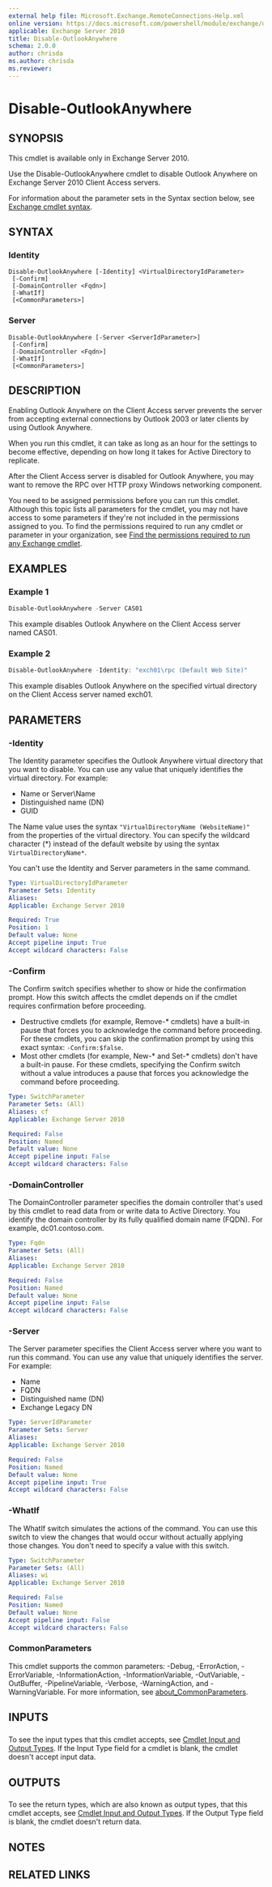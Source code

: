 ```yaml
---
external help file: Microsoft.Exchange.RemoteConnections-Help.xml
online version: https://docs.microsoft.com/powershell/module/exchange/disable-outlookanywhere
applicable: Exchange Server 2010
title: Disable-OutlookAnywhere
schema: 2.0.0
author: chrisda
ms.author: chrisda
ms.reviewer:
---
```


# Disable-OutlookAnywhere

## SYNOPSIS
This cmdlet is available only in Exchange Server 2010.

Use the Disable-OutlookAnywhere cmdlet to disable Outlook Anywhere on Exchange Server 2010 Client Access servers.

For information about the parameter sets in the Syntax section below, see [Exchange cmdlet syntax](https://docs.microsoft.com/powershell/exchange/exchange-cmdlet-syntax).

## SYNTAX

### Identity
```
Disable-OutlookAnywhere [-Identity] <VirtualDirectoryIdParameter>
 [-Confirm]
 [-DomainController <Fqdn>]
 [-WhatIf]
 [<CommonParameters>]
```

### Server
```
Disable-OutlookAnywhere [-Server <ServerIdParameter>]
 [-Confirm]
 [-DomainController <Fqdn>]
 [-WhatIf]
 [<CommonParameters>]
```

## DESCRIPTION
Enabling Outlook Anywhere on the Client Access server prevents the server from accepting external connections by Outlook 2003 or later clients by using Outlook Anywhere.

When you run this cmdlet, it can take as long as an hour for the settings to become effective, depending on how long it takes for Active Directory to replicate.

After the Client Access server is disabled for Outlook Anywhere, you may want to remove the RPC over HTTP proxy Windows networking component.

You need to be assigned permissions before you can run this cmdlet. Although this topic lists all parameters for the cmdlet, you may not have access to some parameters if they're not included in the permissions assigned to you. To find the permissions required to run any cmdlet or parameter in your organization, see [Find the permissions required to run any Exchange cmdlet](https://docs.microsoft.com/powershell/exchange/find-exchange-cmdlet-permissions).

## EXAMPLES

### Example 1
```powershell
Disable-OutlookAnywhere -Server CAS01
```

This example disables Outlook Anywhere on the Client Access server named CAS01.

### Example 2
```powershell
Disable-OutlookAnywhere -Identity: "exch01\rpc (Default Web Site)"
```

This example disables Outlook Anywhere on the specified virtual directory on the Client Access server named exch01.

## PARAMETERS

### -Identity
The Identity parameter specifies the Outlook Anywhere virtual directory that you want to disable. You can use any value that uniquely identifies the virtual directory. For example:

- Name or Server\\Name
- Distinguished name (DN)
- GUID

The Name value uses the syntax `"VirtualDirectoryName (WebsiteName)"` from the properties of the virtual directory. You can specify the wildcard character (\*) instead of the default website by using the syntax `VirtualDirectoryName*`.

You can't use the Identity and Server parameters in the same command.

```yaml
Type: VirtualDirectoryIdParameter
Parameter Sets: Identity
Aliases:
Applicable: Exchange Server 2010

Required: True
Position: 1
Default value: None
Accept pipeline input: True
Accept wildcard characters: False
```

### -Confirm
The Confirm switch specifies whether to show or hide the confirmation prompt. How this switch affects the cmdlet depends on if the cmdlet requires confirmation before proceeding.

- Destructive cmdlets (for example, Remove-\* cmdlets) have a built-in pause that forces you to acknowledge the command before proceeding. For these cmdlets, you can skip the confirmation prompt by using this exact syntax: `-Confirm:$false`.
- Most other cmdlets (for example, New-\* and Set-\* cmdlets) don't have a built-in pause. For these cmdlets, specifying the Confirm switch without a value introduces a pause that forces you acknowledge the command before proceeding.

```yaml
Type: SwitchParameter
Parameter Sets: (All)
Aliases: cf
Applicable: Exchange Server 2010

Required: False
Position: Named
Default value: None
Accept pipeline input: False
Accept wildcard characters: False
```

### -DomainController
The DomainController parameter specifies the domain controller that's used by this cmdlet to read data from or write data to Active Directory. You identify the domain controller by its fully qualified domain name (FQDN). For example, dc01.contoso.com.

```yaml
Type: Fqdn
Parameter Sets: (All)
Aliases:
Applicable: Exchange Server 2010

Required: False
Position: Named
Default value: None
Accept pipeline input: False
Accept wildcard characters: False
```

### -Server
The Server parameter specifies the Client Access server where you want to run this command. You can use any value that uniquely identifies the server. For example:

- Name
- FQDN
- Distinguished name (DN)
- Exchange Legacy DN

```yaml
Type: ServerIdParameter
Parameter Sets: Server
Aliases:
Applicable: Exchange Server 2010

Required: False
Position: Named
Default value: None
Accept pipeline input: True
Accept wildcard characters: False
```

### -WhatIf
The WhatIf switch simulates the actions of the command. You can use this switch to view the changes that would occur without actually applying those changes. You don't need to specify a value with this switch.

```yaml
Type: SwitchParameter
Parameter Sets: (All)
Aliases: wi
Applicable: Exchange Server 2010

Required: False
Position: Named
Default value: None
Accept pipeline input: False
Accept wildcard characters: False
```

### CommonParameters
This cmdlet supports the common parameters: -Debug, -ErrorAction, -ErrorVariable, -InformationAction, -InformationVariable, -OutVariable, -OutBuffer, -PipelineVariable, -Verbose, -WarningAction, and -WarningVariable. For more information, see [about_CommonParameters](https://go.microsoft.com/fwlink/p/?LinkID=113216).

## INPUTS

###  
To see the input types that this cmdlet accepts, see [Cmdlet Input and Output Types](https://go.microsoft.com/fwlink/p/?LinkId=616387). If the Input Type field for a cmdlet is blank, the cmdlet doesn't accept input data.

## OUTPUTS

###  
To see the return types, which are also known as output types, that this cmdlet accepts, see [Cmdlet Input and Output Types](https://go.microsoft.com/fwlink/p/?LinkId=616387). If the Output Type field is blank, the cmdlet doesn't return data.

## NOTES

## RELATED LINKS
